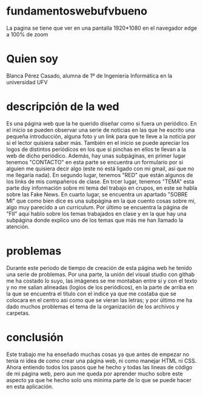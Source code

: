 # fundamentoswebufvbueno
La pagina se tiene que ver en una pantalla 1920*1080 en el navegador edge a 100% de zoom

# Quien soy
Blanca Pérez Casado, alumna de 1º de Ingenieria Informática en la universidad UFV

# descripción de la wed
Es una página web que la he querido diseñar como si fuera un periódico. En el inicio se pueden observar una serie de noticias en las que he escrito una pequeña introducción, alguna foto y un link para que te lleve a la noticia por si el lector quisiera saber más. También en el inicio se puede apreciar los logos de distintos periódicos en los que si pinchas en ellos te llevan a la web de dicho periódico.
Además, hay unas subpáginas, en primer lugar tenemos "CONTACTO" en esta parte se encuentra un formulario por si alguien me quisiera decir algo (este no está ligado con mi gmail, asi que no me llegaría nada). En segundo lugar, tenemos "RED" que están algunos de los links de mis compañeros de clase. En trcer lugar, tenemos "TEMA" esta parte doy información sobre mi tema del trabajo en crupos, en este se habla sobre las Fake News. En cuarto lugar, se encuentra un apartado "SOBRE MI" que como bien dice es una subpágina en la que cuento cosas sobre mi, algo muy parecido a un curriculum. Por último se encuentra la página de "FII" aquí hablo sobre los temas trabajados en clase y en la que hay una subpágina donde explico uno de los temas que más me han llamado la atención.

# problemas
Durante este periodo de tiempo de creación de esta página web he tenido una serie de problemas. Por una parte, la unión del visual studio con githab me ha costado lo suyo, las imágenes se me montaban entre si y con el texto y no me salian alineadas (logios de los periódicos), en la parte de arriba en la que se encuentra el título con el indice ya que me costaba que se colocara en el centro asi como que se vieran las letras; y por último me ha dado muchos problemas el tema de la organización de los archivos y carpetas.

# conclusión 
Este trabajo me ha enseñado muchas cosas ya que antes de empezar no tenía ni idea de como crear una página web, ni como manejar HTML ni CSS. Ahora entiendo todos los pasos que he hecho y todas las lineas de código de mi página web, pero aun me queda por aprender mucho sobre este aspecto ya que he hecho solo uns minima parte de lo que se puede hacer en esta aplicación.
